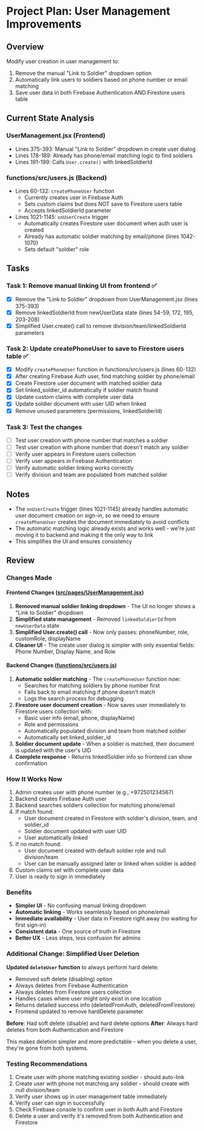 # Project Plan: User Management Improvements

## Overview
Modify user creation in user management to:
1. Remove the manual "Link to Soldier" dropdown option
2. Automatically link users to soldiers based on phone number or email matching
3. Save user data in both Firebase Authentication AND Firestore users table

## Current State Analysis

### UserManagement.jsx (Frontend)
- Lines 375-393: Manual "Link to Soldier" dropdown in create user dialog
- Lines 178-189: Already has phone/email matching logic to find soldiers
- Lines 191-199: Calls `User.create()` with linkedSoldierId

### functions/src/users.js (Backend)
- Lines 60-132: `createPhoneUser` function
  - Currently creates user in Firebase Auth
  - Sets custom claims but does NOT save to Firestore users table
  - Accepts linkedSoldierId parameter
- Lines 1021-1145: `onUserCreate` trigger
  - Automatically creates Firestore user document when auth user is created
  - Already has automatic soldier matching by email/phone (lines 1042-1070)
  - Sets default "soldier" role

## Tasks

### Task 1: Remove manual linking UI from frontend ✅
- [x] Remove the "Link to Soldier" dropdown from UserManagement.jsx (lines 375-393)
- [x] Remove linkedSoldierId from newUserData state (lines 54-59, 172, 195, 203-208)
- [x] Simplified User.create() call to remove division/team/linkedSoldierId parameters

### Task 2: Update createPhoneUser to save to Firestore users table ✅
- [x] Modify `createPhoneUser` function in functions/src/users.js (lines 60-132)
- [x] After creating Firebase Auth user, find matching soldier by phone/email
- [x] Create Firestore user document with matched soldier data
- [x] Set linked_soldier_id automatically if soldier match found
- [x] Update custom claims with complete user data
- [x] Update soldier document with user UID when linked
- [x] Remove unused parameters (permissions, linkedSoldierId)

### Task 3: Test the changes
- [ ] Test user creation with phone number that matches a soldier
- [ ] Test user creation with phone number that doesn't match any soldier
- [ ] Verify user appears in Firestore users collection
- [ ] Verify user appears in Firebase Authentication
- [ ] Verify automatic soldier linking works correctly
- [ ] Verify division and team are populated from matched soldier

## Notes
- The `onUserCreate` trigger (lines 1021-1145) already handles automatic user document creation on sign-in, so we need to ensure `createPhoneUser` creates the document immediately to avoid conflicts
- The automatic matching logic already exists and works well - we're just moving it to backend and making it the only way to link
- This simplifies the UI and ensures consistency

## Review

### Changes Made

#### Frontend Changes ([src/pages/UserManagement.jsx](src/pages/UserManagement.jsx))
1. **Removed manual soldier linking dropdown** - The UI no longer shows a "Link to Soldier" dropdown
2. **Simplified state management** - Removed `linkedSoldierId` from `newUserData` state
3. **Simplified User.create() call** - Now only passes: phoneNumber, role, customRole, displayName
4. **Cleaner UI** - The create user dialog is simpler with only essential fields: Phone Number, Display Name, and Role

#### Backend Changes ([functions/src/users.js](functions/src/users.js))
1. **Automatic soldier matching** - The `createPhoneUser` function now:
   - Searches for matching soldiers by phone number first
   - Falls back to email matching if phone doesn't match
   - Logs the search process for debugging
2. **Firestore user document creation** - Now saves user immediately to Firestore users collection with:
   - Basic user info (email, phone, displayName)
   - Role and permissions
   - Automatically populated division and team from matched soldier
   - Automatically set linked_soldier_id
3. **Soldier document update** - When a soldier is matched, their document is updated with the user's UID
4. **Complete response** - Returns linkedSoldier info so frontend can show confirmation

### How It Works Now

1. Admin creates user with phone number (e.g., +972501234567)
2. Backend creates Firebase Auth user
3. Backend searches soldiers collection for matching phone/email
4. If match found:
   - User document created in Firestore with soldier's division, team, and soldier_id
   - Soldier document updated with user UID
   - User automatically linked
5. If no match found:
   - User document created with default soldier role and null division/team
   - User can be manually assigned later or linked when soldier is added
6. Custom claims set with complete user data
7. User is ready to sign in immediately

### Benefits
- **Simpler UI** - No confusing manual linking dropdown
- **Automatic linking** - Works seamlessly based on phone/email
- **Immediate availability** - User data in Firestore right away (no waiting for first sign-in)
- **Consistent data** - One source of truth in Firestore
- **Better UX** - Less steps, less confusion for admins

### Additional Change: Simplified User Deletion

**Updated `deleteUser` function** to always perform hard delete:
- Removed soft delete (disabling) option
- Always deletes from Firebase Authentication
- Always deletes from Firestore users collection
- Handles cases where user might only exist in one location
- Returns detailed success info (deletedFromAuth, deletedFromFirestore)
- Frontend updated to remove hardDelete parameter

**Before**: Had soft delete (disable) and hard delete options
**After**: Always hard deletes from both Authentication and Firestore

This makes deletion simpler and more predictable - when you delete a user, they're gone from both systems.

### Testing Recommendations
1. Create user with phone matching existing soldier - should auto-link
2. Create user with phone not matching any soldier - should create with null division/team
3. Verify user shows up in user management table immediately
4. Verify user can sign in successfully
5. Check Firebase console to confirm user in both Auth and Firestore
6. Delete a user and verify it's removed from both Authentication and Firestore
